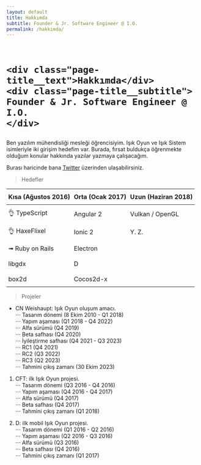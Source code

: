 ```yaml
---
layout: default
title: Hakkımda
subtitle: Founder & Jr. Software Engineer @ I.O.
permalink: /hakkimda/
---
```


<br/>
<h1 class="page-title">

    <div class="page-title__text">Hakkımda</div>
    <div class="page-title__subtitle">
    Founder & Jr. Software Engineer @ I.O.
    </div>
</h1>

Ben yazılım mühendisliği mesleği öğrencisiyim.
Işık Oyun ve Işık Sistem isimleriyle iki girişim hedefim var.
Burada, fırsat buldukça öğrenmekte olduğum konular hakkında yazılar yazmaya çalışacağım.  

Burası haricinde bana [Twitter][Twitter] üzerinden ulaşabilirsiniz.  

> Hedefler

<style type="text/css">
.tg  {border-collapse:collapse;border-spacing:0;width:100%;}
.tg td{padding:10px 5px;word-break:normal;}
.tg th{padding:10px 5px;word-break:normal;text-align:left;border-bottom:1px solid;}
</style>

<table class="tg">
  <tr>
    <th>Kısa (Ağustos 2016)<br></th>
    <th>Orta (Ocak 2017)<br></th>
    <th>Uzun (Haziran 2018)<br></th>
  </tr>
  <tr>
    <td>👌 TypeScript</td>
    <td>Angular 2</td>
    <td>Vulkan / OpenGL</td>
  </tr>
  <tr>
    <td>👌 HaxeFlixel</td>
    <td>Ionic 2</td>
    <td>Y. Z.</td>
  </tr>
  <tr>
    <td>➟ Ruby on Rails</td>
    <td>Electron</td>
    <td></td>
  </tr>
  <tr>
    <td>libgdx</td>
    <td>D</td>
    <td></td>
  </tr>
  <tr>
    <td>box2d</td>
    <td>Cocos2d-x</td>
    <td></td>
  </tr>
</table>

> Projeler  


* CN Weishaupt: Işık Oyun oluşum amacı.  
⋅⋅⋅ Tasarım dönemi (8 Ekim 2010 - Q1 2018)  
⋅⋅⋅ Yapım aşaması (Q1 2018 - Q4 2022)  
⋅⋅⋅ Alfa sürümü (Q4 2019)  
⋅⋅⋅ Beta safhası (Q4 2020)  
⋅⋅⋅ İyileştirme safhası (Q4 2021 - Q3 2023)  
⋅⋅⋅ RC1 (Q4 2021)  
⋅⋅⋅ RC2 (Q3 2022)  
⋅⋅⋅ RC3 (Q2 2023)  
⋅⋅⋅ Tahmini çıkış zamanı (30 Ekim 2023)  

1. CFT: ilk Işık Oyun projesi.  
⋅⋅⋅ Tasarım dönemi (Q3 2016 - Q4 2016)  
⋅⋅⋅ Yapım aşaması (Q4 2016 - Q4 2017)  
⋅⋅⋅ Alfa sürümü (Q4 2017)  
⋅⋅⋅ Beta safhası (Q4 2017)  
⋅⋅⋅ Tahmini çıkış zamanı (Q1 2018)  

2. D: ilk mobil Işık Oyun projesi.  
⋅⋅⋅ Tasarım dönemi (Q1 2016 - Q2 2016)  
⋅⋅⋅ Yapım aşaması (Q2 2016 - Q3 2016)  
⋅⋅⋅ Alfa sürümü (Q3 2016)  
⋅⋅⋅ Beta safhası (Q4 2016)  
⋅⋅⋅ Tahmini çıkış zamanı (Q1 2017)  

[Twitter]:	https://twitter.com/ezhoikam
